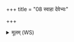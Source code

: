 +++
title = "08 स्वाहा देवेभ्यः"

+++
<details><summary>मूलम् (WS)</summary>

स्वाहा देवेभ्यः स्वाह्येभ्यः  
धुवाया दिशः शालाया नमो महिम्ने ॥ ९ ॥
</details>